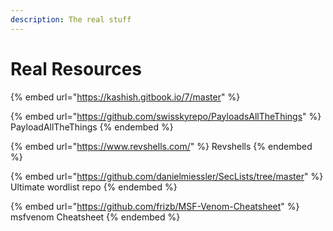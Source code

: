 ```yaml
---
description: The real stuff
---
```


# Real Resources

{% embed url="https://kashish.gitbook.io/7/master" %}

{% embed url="https://github.com/swisskyrepo/PayloadsAllTheThings" %}
PayloadAllTheThings
{% endembed %}

{% embed url="https://www.revshells.com/" %}
Revshells
{% endembed %}

{% embed url="https://github.com/danielmiessler/SecLists/tree/master" %}
Ultimate wordlist repo
{% endembed %}

{% embed url="https://github.com/frizb/MSF-Venom-Cheatsheet" %}
msfvenom Cheatsheet
{% endembed %}
